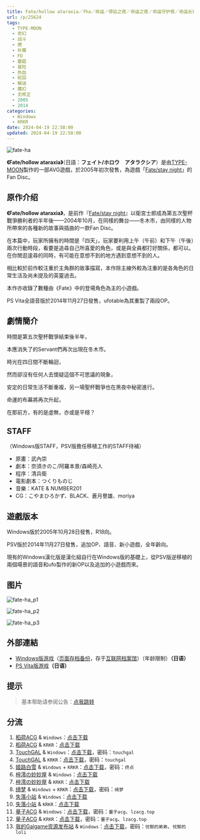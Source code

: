 ```yaml
---
title: Fate/hollow ataraxia／fha／命运／停驻之夜／命运之夜／命运守护夜／命运长夜／虚空明镜／FD
url: /p/25624
tags:
  - TYPE-MOON
  - 奇幻
  - 战斗
  - 燃
  - 补魔
  - FD
  - 蘑菇
  - 冒险
  - 热血
  - 轮回
  - 解谜
  - 魔幻
  - 无修正
  - 2005
  - 2014
categories:
  - Windows
  - KRKR
date: 2024-04-19 22:58:00
updated: 2024-04-19 22:58:00
---
```


![fate-ha](https://static.saop.cc/vns/img/fate-ha.webp)

**《Fate/hollow ataraxia》**（日語：**フェイト/ホロウ　アタラクシア**）是由[TYPE-MOON](https://zh.moegirl.org.cn/TYPE-MOON)製作的一部AVG遊戲，於2005年初次發售，為遊戲「[Fate/stay night](https://zh.moegirl.org.cn/Fate/stay_night)」的Fan Disc。

<!--more-->

## 原作介绍

**《Fate/hollow ataraxia》**，是前作『[Fate/stay night](https://zh.moegirl.org.cn/Fate/stay_night)』以衛宮士郎成為第五次聖杯戰爭勝利者的半年後——2004年10月，在同樣的舞台——冬木市，由同樣的人物所帶來的各種新的故事與插曲的一款Fan Disc。

在本篇中，玩家所擁有的時間是「四天」，玩家要利用上午（午前）和下午（午後）兩次行動時段，看要是追尋自己所喜愛的角色，或是與全員都打好關係，都可以。在你閒逛逡尋的同時，有可能在意想不到的地方遇到意想不到的人。

相比較於前作較注重於主角群的故事描寫，本作除主線外較為注重的是各角色的日常生活及尚未提及的英靈過去。

本作亦收錄了數種由《Fate》中的登場角色為主的小遊戲。

PS Vita全語音版於2014年11月27日發售，ufotable為其重製了兩段OP。

## 劇情簡介

時間是第五次聖杯戰爭結束後半年，

本應消失了的Servant們再次出現在冬木市。

時光在四日間不斷輪迴，

然而卻沒有任何人去懷疑這個不可思議的現象，

安定的日常生活不斷重複，另一場聖杯戰爭也在黑夜中秘密進行。

命運的布幕將再次升起，

在那前方，有的是虛無，亦或是平穩？

## STAFF

（Windows版STAFF，PSV版擔任移植工作的STAFF待補）

- 原畫：武內崇
- 劇本：奈須きのこ/阿羅本景/森崎亮人
- 程序：清兵衛
- 電影劇本：つくりものじ
- 音樂：KATE & NUMBER201
- CG：こやまひろかず、BLACK、蒼月譽雄、moriya

## 遊戲版本

Windows版於2005年10月28日發售，R18向。

PSV版於2014年11月27日發售，追加OP、語音、新小遊戲，全年齡向。

現有的Windows漢化版是漢化組自行在Windows版的基礎上，從PSV版逆移植的兩個場景的語音和ufo製作的新OP以及追加的小遊戲而來。

## 图片

![fate-ha_p1](https://static.saop.cc/vns/img/fate-ha_p1.webp)

![fate-ha_p2](https://static.saop.cc/vns/img/fate-ha_p2.webp)

![fate-ha_p3](https://static.saop.cc/vns/img/fate-ha_p3.webp)

## 外部連結

- [Windows版游戏](https://www.typemoon.com/products/hollow/index_over18.html)（[页面存档备份](https://web.archive.org/web/20150410024548/http://www.typemoon.com/products/hollow/index_over18.html)，存于[互联网档案馆](https://zh.wikipedia.org/wiki/互联网档案馆)）（年龄限制）**（日语）**
- [PS Vita版游戏](https://web.archive.org/web/20150315015111/http://www.typemoon.com/products/hollowvita/index)**（日语）**

## 提示

> 基本帮助请参阅公告：[点我跳转](/p/announcement/)

## 分流

1. [稻荷ACG](https://amoebi.com/) & `Windows`：[点击下载](https://sakustar.top/art/361)
2. [稻荷ACG](https://amoebi.com/) & `KRKR`：[点击下载](https://sakustar.top/art/623)
3. [TouchGAL](https://touchgal.net/) & `Windows`：[点击下载](https://pan.touchgal.net/s/9xg7ub)，密码：`touchgal`
4. [TouchGAL](https://touchgal.net/) & `KRKR`：[点击下载](https://pan.touchgal.net/s/QlaI6)，密码：`touchgal`
5. [姬路白雪](https://pan.jlbx.xyz/) & `Windows` + `KRKR`：[点击下载](https://pan.jlbx.xyz/?s=hollow)，密码：`终点`
6. [梓澪の妙妙屋](https://zi0.cc/) & `Windows`：[点击下载](https://zi0.cc/%60%E3%80%90%E5%90%88%E9%9B%86%E7%B3%BB%E5%88%97%E3%80%91/%E6%B1%89%E5%8C%96galgame%E4%BC%9A%E7%A4%BE%E5%90%88%E9%9B%86/%E6%B1%89%E5%8C%96%E4%BC%9A%E7%A4%BE%E5%90%88%E9%9B%86%E9%83%A8%E5%88%86%20part22/TYPE-MOON/%E6%B1%89%E5%8C%96/[051229][TYPE-MOON]%20Fate%EF%BC%8FHollow%20Ataraxia%20%E8%AF%AD%E9%9F%B3%E7%89%88.rar?from=search)
7. [梓澪の妙妙屋](https://zi0.cc/) & `KRKR`：[点击下载](https://zi0.cc/%60%E3%80%90%E5%BD%92%20%E6%A1%A3%E3%80%91/%E3%80%90KRKR%E5%90%88%E9%9B%86%E3%80%91/1/Fate%20hollow%20ataraxia.exe?from=search)
8. [绮梦](https://acgs.one/) & `Windows` + `KRKR`：[点击下载](https://acgs.one/down_html/?url=game/FateHollowAtaraxia&name=FateHollowAtaraxia)，密码：`绮梦`
9. [失落小站](https://www.shinnku.com/) & `Windows`：[点击下载](https://www.shinnku.com/api/download/0/win/Fate%20Hollow%20Ataraxia.7z)
10. [失落小站](https://www.shinnku.com/) & `KRKR`：[点击下载](https://www.shinnku.com/api/download/0/krkr/Fate%20hollow%20ataraxia.7z)
11. [量子ACG](https://lzacg.org/) & `Windows`：[点击下载](https://lzacg.org/4601)，密码：`量子acg`、`lzacg.top`
12. [量子ACG](https://lzacg.org/) & `KRKR`：[点击下载](https://lzacg.org/2205)，密码：`量子acg`、`lzacg.top`
13. [我的Galgame资源发布站](https://www.ttloli.com/) & `Windows`：[点击下载](https://www.ttloli.com/fatehollow-ataraxia.html)，密码：`忧郁的弟弟`、`忧郁的loli`
